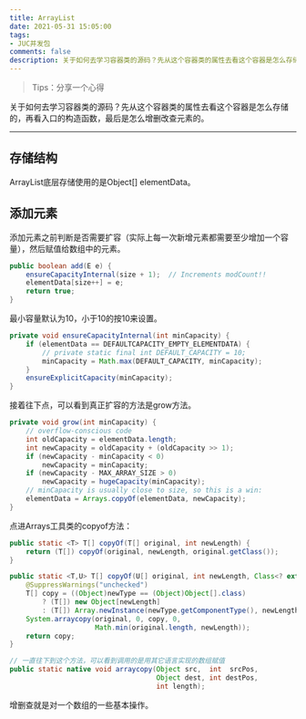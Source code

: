 ```yaml
---
title: ArrayList
date: 2021-05-31 15:05:00
tags:
- JUC并发包
comments: false
description: 关于如何去学习容器类的源码？先从这个容器类的属性去看这个容器是怎么存储的，再看入口的构造函数，最后是怎么增删改查元素的。
---
```


> Tips：分享一个心得

关于如何去学习容器类的源码？先从这个容器类的属性去看这个容器是怎么存储的，再看入口的构造函数，最后是怎么增删改查元素的。

-----

## 存储结构

ArrayList底层存储使用的是Object[] elementData。

## 添加元素

添加元素之前判断是否需要扩容（实际上每一次新增元素都需要至少增加一个容量），然后赋值给数组中的元素。

```java
public boolean add(E e) {
    ensureCapacityInternal(size + 1);  // Increments modCount!!
    elementData[size++] = e;
    return true;
}
```

最小容量默认为10，小于10的按10来设置。

```java
private void ensureCapacityInternal(int minCapacity) {
    if (elementData == DEFAULTCAPACITY_EMPTY_ELEMENTDATA) {
        // private static final int DEFAULT_CAPACITY = 10;
        minCapacity = Math.max(DEFAULT_CAPACITY, minCapacity);
    }
    ensureExplicitCapacity(minCapacity);
}
```

接着往下点，可以看到真正扩容的方法是grow方法。

```java
private void grow(int minCapacity) {
    // overflow-conscious code
    int oldCapacity = elementData.length;
    int newCapacity = oldCapacity + (oldCapacity >> 1);
    if (newCapacity - minCapacity < 0)
        newCapacity = minCapacity;
    if (newCapacity - MAX_ARRAY_SIZE > 0)
        newCapacity = hugeCapacity(minCapacity);
    // minCapacity is usually close to size, so this is a win:
    elementData = Arrays.copyOf(elementData, newCapacity);
}
```

点进Arrays工具类的copyof方法：

```java
public static <T> T[] copyOf(T[] original, int newLength) {
    return (T[]) copyOf(original, newLength, original.getClass());
}

public static <T,U> T[] copyOf(U[] original, int newLength, Class<? extends T[]> newType) {
    @SuppressWarnings("unchecked")
    T[] copy = ((Object)newType == (Object)Object[].class)
        ? (T[]) new Object[newLength]
        : (T[]) Array.newInstance(newType.getComponentType(), newLength);
    System.arraycopy(original, 0, copy, 0,
                     Math.min(original.length, newLength));
    return copy;
}

// 一直往下到这个方法，可以看到调用的是用其它语言实现的数组赋值
public static native void arraycopy(Object src,  int  srcPos,
                                    Object dest, int destPos,
                                    int length);
```

增删查就是对一个数组的一些基本操作。

